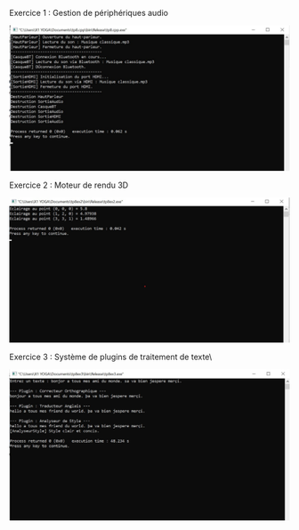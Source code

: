 Exercice 1 : Gestion de périphériques audio

![image alt](https://github.com/ASMALAOUY/tp.cpp/blob/main/ex1tp8.jpg?raw=true)


Exercice 2 : Moteur de rendu 3D

![image alt](https://github.com/ASMALAOUY/tp.cpp/blob/main/ex2tp8.jpg?raw=true)

Exercice 3 : Système de plugins de traitement de texte\


![image alt](https://github.com/ASMALAOUY/tp.cpp/blob/main/ex3tp8.jpg?raw=true)
